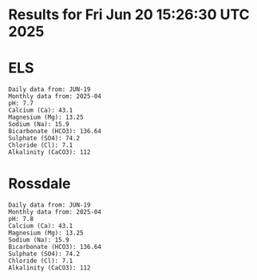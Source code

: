 # Results for Fri Jun 20 15:26:30 UTC 2025
# ELS
```
Daily data from: JUN-19
Monthly data from: 2025-04
pH: 7.7
Calcium (Ca): 43.1
Magnesium (Mg): 13.25
Sodium (Na): 15.9
Bicarbonate (HCO3): 136.64
Sulphate (SO4): 74.2
Chloride (Cl): 7.1
Alkalinity (CaCO3): 112
```
# Rossdale
```
Daily data from: JUN-19
Monthly data from: 2025-04
pH: 7.8
Calcium (Ca): 43.1
Magnesium (Mg): 13.25
Sodium (Na): 15.9
Bicarbonate (HCO3): 136.64
Sulphate (SO4): 74.2
Chloride (Cl): 7.1
Alkalinity (CaCO3): 112
```

